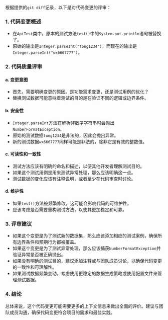 根据提供的`git diff`记录，以下是对代码变更的评审：

### 1. 代码变更概述
- 在`ApiTest`类中，原本的测试方法`test()`中的`System.out.println`语句被替换了。
- 原始的输出是`Integer.parseInt("tong1234")`，而现在的输出是`Integer.parseInt("wx6667777")`。

### 2. 代码质量评审
#### a. 变更意图
- 首先，需要明确变更的原因。是功能需求变更，还是测试用例的优化？
- 替换测试数据可能意味着测试的目的是在验证不同的逻辑或边界条件。

#### b. 安全性
- `Integer.parseInt`方法在解析非数字字符串时会抛出`NumberFormatException`。
- 原始的测试数据`tong1234`是非法的，因此会抛出异常。
- 新的测试数据`wx6667777`同样可能是非法的，除非它是有效的整数值。

#### c. 可读性和一致性
- 测试方法应该有明确的命名和描述，以便其他开发者理解测试目的。
- 如果这个测试用例是用来测试异常处理，那么应该明确这一点。
- 测试数据的变化应该有注释说明，或者至少在代码审查时讨论。

#### d. 维护性
- 如果`test()`方法被频繁修改，这可能会影响代码的可维护性。
- 应该考虑是否需要重构测试方法，以使其更加稳定和可靠。

### 3. 评审建议
- 如果这个变更是为了测试新的数据集，那么应该添加相应的测试案例，确保所有边界条件和预期行为都被覆盖。
- 如果这个变更是为了测试异常处理，那么应该捕获`NumberFormatException`并验证异常是否被正确抛出。
- 如果没有明确的测试目的，建议添加注释或与团队成员讨论，以确保代码变更的一致性和可理解性。
- 如果测试数据频繁变动，考虑使用更稳定的数据生成策略或使用配置文件来管理测试数据。

### 4. 结论
总体来说，这个代码变更可能需要更多的上下文信息来做出全面的评价。建议与团队成员沟通，确保代码变更符合项目的需求和最佳实践。
